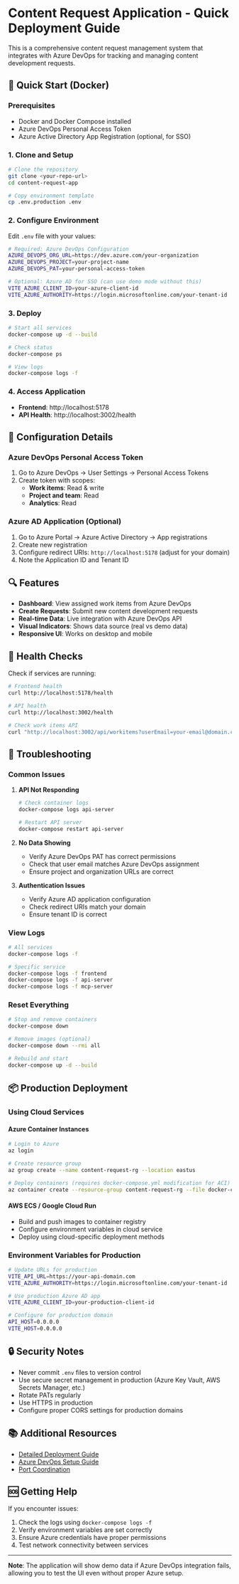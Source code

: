 # Content Request Application - Quick Deployment Guide

This is a comprehensive content request management system that integrates with Azure DevOps for tracking and managing content development requests.

## 🚀 Quick Start (Docker)

### Prerequisites
- Docker and Docker Compose installed
- Azure DevOps Personal Access Token
- Azure Active Directory App Registration (optional, for SSO)

### 1. Clone and Setup
```bash
# Clone the repository
git clone <your-repo-url>
cd content-request-app

# Copy environment template
cp .env.production .env
```

### 2. Configure Environment
Edit `.env` file with your values:

```bash
# Required: Azure DevOps Configuration
AZURE_DEVOPS_ORG_URL=https://dev.azure.com/your-organization
AZURE_DEVOPS_PROJECT=your-project-name
AZURE_DEVOPS_PAT=your-personal-access-token

# Optional: Azure AD for SSO (can use demo mode without this)
VITE_AZURE_CLIENT_ID=your-azure-client-id
VITE_AZURE_AUTHORITY=https://login.microsoftonline.com/your-tenant-id
```

### 3. Deploy
```bash
# Start all services
docker-compose up -d --build

# Check status
docker-compose ps

# View logs
docker-compose logs -f
```

### 4. Access Application
- **Frontend**: http://localhost:5178
- **API Health**: http://localhost:3002/health

## 🔧 Configuration Details

### Azure DevOps Personal Access Token
1. Go to Azure DevOps → User Settings → Personal Access Tokens
2. Create token with scopes:
   - **Work items**: Read & write
   - **Project and team**: Read
   - **Analytics**: Read

### Azure AD Application (Optional)
1. Go to Azure Portal → Azure Active Directory → App registrations
2. Create new registration
3. Configure redirect URIs: `http://localhost:5178` (adjust for your domain)
4. Note the Application ID and Tenant ID

## 🔍 Features

- **Dashboard**: View assigned work items from Azure DevOps
- **Create Requests**: Submit new content development requests
- **Real-time Data**: Live integration with Azure DevOps API
- **Visual Indicators**: Shows data source (real vs demo data)
- **Responsive UI**: Works on desktop and mobile

## 🏥 Health Checks

Check if services are running:
```bash
# Frontend health
curl http://localhost:5178/health

# API health  
curl http://localhost:3002/health

# Check work items API
curl "http://localhost:3002/api/workitems?userEmail=your-email@domain.com"
```

## 🐛 Troubleshooting

### Common Issues

1. **API Not Responding**
   ```bash
   # Check container logs
   docker-compose logs api-server
   
   # Restart API server
   docker-compose restart api-server
   ```

2. **No Data Showing**
   - Verify Azure DevOps PAT has correct permissions
   - Check that user email matches Azure DevOps assignment
   - Ensure project and organization URLs are correct

3. **Authentication Issues**
   - Verify Azure AD application configuration
   - Check redirect URIs match your domain
   - Ensure tenant ID is correct

### View Logs
```bash
# All services
docker-compose logs -f

# Specific service
docker-compose logs -f frontend
docker-compose logs -f api-server
docker-compose logs -f mcp-server
```

### Reset Everything
```bash
# Stop and remove containers
docker-compose down

# Remove images (optional)
docker-compose down --rmi all

# Rebuild and start
docker-compose up -d --build
```

## 📦 Production Deployment

### Using Cloud Services

#### Azure Container Instances
```bash
# Login to Azure
az login

# Create resource group
az group create --name content-request-rg --location eastus

# Deploy containers (requires docker-compose.yml modification for ACI)
az container create --resource-group content-request-rg --file docker-compose.yml
```

#### AWS ECS / Google Cloud Run
- Build and push images to container registry
- Configure environment variables in cloud service
- Deploy using cloud-specific deployment methods

### Environment Variables for Production
```bash
# Update URLs for production
VITE_API_URL=https://your-api-domain.com
VITE_AZURE_AUTHORITY=https://login.microsoftonline.com/your-tenant-id

# Use production Azure AD app
VITE_AZURE_CLIENT_ID=your-production-client-id

# Configure for production domain
API_HOST=0.0.0.0
VITE_HOST=0.0.0.0
```

## 🔒 Security Notes

- Never commit `.env` files to version control
- Use secure secret management in production (Azure Key Vault, AWS Secrets Manager, etc.)
- Rotate PATs regularly
- Use HTTPS in production
- Configure proper CORS settings for production domains

## 📚 Additional Resources

- [Detailed Deployment Guide](./DEPLOYMENT.md)
- [Azure DevOps Setup Guide](./AZURE_SSO_SETUP.md)
- [Port Coordination](./PORT_COORDINATION.md)

## 🆘 Getting Help

If you encounter issues:
1. Check the logs using `docker-compose logs -f`
2. Verify environment variables are set correctly
3. Ensure Azure credentials have proper permissions
4. Test network connectivity between services

---

**Note**: The application will show demo data if Azure DevOps integration fails, allowing you to test the UI even without proper Azure setup.
